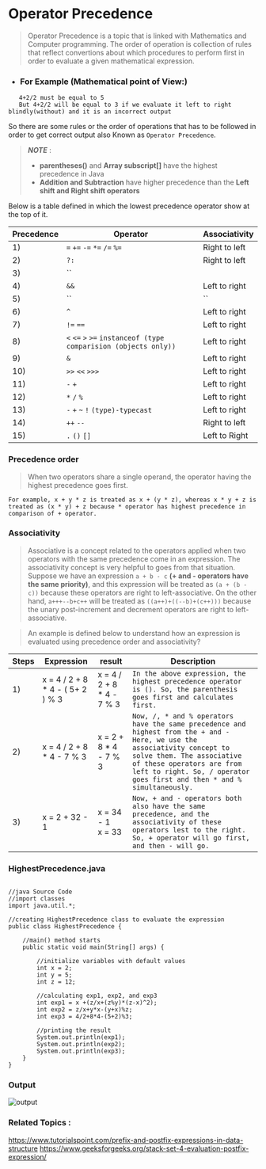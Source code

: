 # Operator Precedence

> Operator Precedence is a topic that is linked with Mathematics and Computer programming. The order of operation is collection of rules that reflect convertions about which procedures to perform first in order to evaluate a given mathematical expression.
- ### **For Example (Mathematical point of View:)**
```
   4+2/2 must be equal to 5
   But 4+2/2 will be equal to 3 if we evaluate it left to right blindly(without) and it is an incorrect output
```
So there are some rules or the order of operations that has to be followed in order to get correct output also Known as ``Operator Precedence``.
> **_NOTE_** :
> - **parentheses()** and **Array subscript[]** have the highest precedence in Java
> - **Addition and Subtraction** have higher precedence than the **Left shift and Right shift operators**

Below is a table defined in which the lowest precedence operator show at the top of it.

| Precedence | Operator | Associativity |
| ----------- | ----------- | ----------- |
| 1) | ``=`` ``+=`` ``-=`` ``*=`` ``/=`` ``%=`` | Right to left |
| 2) | `` ?: `` | Right to left |
| 3) | `` || `` | Left to right |
| 4) | `` && `` | Left to right |
| 5) | `` | `` | Left to right |
| 6) | `` ^ `` | Left to right |
| 7) | `` != `` `` == ``| Left to right |
| 8) | `` < `` ``<=`` ``>`` ``>=`` ``instanceof (type comparision (objects only))`` |  Left to right |
| 9) | `` & ``| Left to right |
| 10) | `` >> `` `` << `` ```>>>```| Left to right |
| 11) | `` - `` `` + `` | Left to right |
| 12) | `` * `` `` / `` `` % ``| Left to right |
| 13) | `` - `` `` + `` `` ~ `` `` ! `` `` (type)-typecast `` | Left to right |
| 14) | `` ++ `` ``--`` | Right to left |
| 15) | ``.`` ``()`` ``[]`` | Left to Right |
### Precedence order
> When two operators share a single operand, the operator having the highest precedence goes first.
``` 
For example, x + y * z is treated as x + (y * z), whereas x * y + z is treated as (x * y) + z because * operator has highest precedence in comparison of + operator. 
```
### Associativity
> Associative is a concept related to the operators applied when two operators with the same precedence come in an expression. The associativity concept is very helpful to goes from that situation. Suppose we have an expression `a + b - c` **(+ and - operators have the same priority)**, and this expression will be treated as `(a + (b - c))` because these operators are right to left-associative. On the other hand, `a+++--b+c++` will be treated as `((a++)+((--b)+(c++)))` because the unary post-increment and decrement operators are right to left-associative.

> An example is defined below to understand how an expression is evaluated using precedence order and associativity?

| Steps | Expression | result | Description |
| ----------- | -------------- | ------ |----- |
| 1) | x = 4 / 2 + 8 * 4 - ( 5+ 2 ) % 3 | x = 4 / 2 + 8 * 4 - 7 % 3  | `In the above expression, the highest precedence operator is (). So, the parenthesis goes first and calculates first.` |
| 2) | x = 4 / 2 + 8 * 4 - 7 % 3 | x = 2 + 8 * 4 - 7 % 3  | `Now, /, * and % operators have the same precedence and highest from the + and - Here, we use the associativity concept to solve them. The associative of these operators are from left to right. So, / operator goes first and then * and % simultaneously.` |
| 3) | x = 2 + 32 - 1 | x = 34 - 1 </br> x = 33 | `Now, + and - operators both also have the same precedence, and the associativity of these operators lest to the right. So, + operator will go first, and then - will go.` |

### HighestPrecedence.java
```

//java Source Code
//import classes  
import java.util.*;  
  
//creating HighestPrecedence class to evaluate the expression  
public class HighestPrecedence {  
      
    //main() method starts  
    public static void main(String[] args) {  
          
        //initialize variables with default values  
        int x = 2;  
        int y = 5;  
        int z = 12;  
          
        //calculating exp1, exp2, and exp3   
        int exp1 = x +(z/x+(z%y)*(z-x)^2);  
        int exp2 = z/x+y*x-(y+x)%z;  
        int exp3 = 4/2+8*4-(5+2)%3;  
          
        //printing the result  
        System.out.println(exp1);  
        System.out.println(exp2);  
        System.out.println(exp3);  
    }  
} 

```
### Output
![output](https://static.javatpoint.com/core/images/highest-precedence-in-java2.png)
### Related Topics :</br>
<https://www.tutorialspoint.com/prefix-and-postfix-expressions-in-data-structure>
<https://www.geeksforgeeks.org/stack-set-4-evaluation-postfix-expression/>
